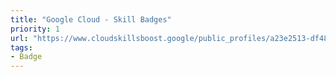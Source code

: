 ```yaml
---
title: "Google Cloud - Skill Badges"
priority: 1
url: "https://www.cloudskillsboost.google/public_profiles/a23e2513-df48-490b-ab32-ea639a2fe01d"
tags:
- Badge
---
```

